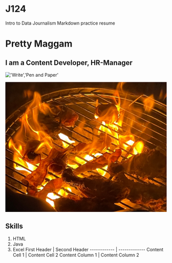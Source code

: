 # J124
Intro to Data Journalism Markdown practice resume
# Pretty Maggam
## I am a Content Developer, HR-Manager

!['Write','Pen and Paper'](https://www.google.com/search?rlz=1C5CHFA_enUS834US834&source=univ&tbm=isch&q=pen+and+paper&sa=X&ved=2ahUKEwjFnuXeh_HxAhVMrp4KHb99BIEQjJkEegQIBRAC&biw=1440&bih=683#imgrc=tevxZVPP9gLgQM)

!['Cover','Barbecue'](/Cover.jpg)

## Skills
1. HTML
2. Java
3. Excel
First Header | Second Header
------------ | -------------
Content Cell 1 | Content Cell 2
Content Column 1 | Content Column 2
